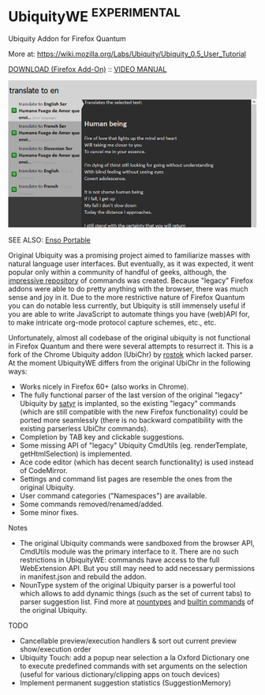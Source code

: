 # UbiquityWE <sup>EXPERIMENTAL</sup>

Ubiquity Addon for Firefox Quantum

More at: https://wiki.mozilla.org/Labs/Ubiquity/Ubiquity_0.5_User_Tutorial

[DOWNLOAD (Firefox Add-On)](https://github.com/GChristensen/ubichr/releases/download/v0.2.0.10/ubiquity_webeextension.xpi) :: [VIDEO MANUAL](https://youtu.be/zHOO-k5jpIU)

![screen](screen.png?raw=true)

SEE ALSO: [Enso Portable](https://github.com/GChristensen/enso-portable#readme)

Original Ubiquity was a promising project aimed to familiarize masses with 
natural language user interfaces. But eventually, as it was expected, it went popular 
only within a community of handful of geeks, although, the [impressive repository](https://wiki.mozilla.org/Labs/Ubiquity/Commands_In_The_Wild) 
of commands was created. Because "legacy" Firefox addons were able to do pretty 
anything with the browser, there was much sense and joy in it. 
Due to the more restrictive nature of Firefox Quantum you can do notable less currently,
but Ubiquity is still immensely useful if you are able to write JavaScript to automate
things you have (web)API for, to make intricate org-mode protocol capture schemes, etc., etc.     
 

Unfortunately, almost all codebase of the original ubiquity is not functional in 
Firefox Quantum and there were several attempts to resurrect it. This is a fork of 
the Chrome Ubiquity addon (UbiChr) by [rostok](https://github.com/rostok/ubichr) which lacked parser. 
At the moment UbiquityWE differs from the original UbiChr in the following ways:

* Works nicely in Firefox 60+ (also works in Chrome).
* The fully functional parser of the last version of the original "legacy" Ubiquity by 
[satyr](https://bitbucket.org/satyr/ubiquity) is implanted, so the existing "legacy" 
commands (which are still compatible with the new Firefox functionality) could be ported more seamlessly 
(there is no backward compatibility with the existing parserless UbiChr commands).
* Completion by TAB key and clickable suggestions.
* Some missing API of "legacy" Ubiquity CmdUtils (eg. renderTemplate, getHtmlSelection) is implemented.
* Ace code editor (which has decent search functionality) is used instead of CodeMirror.
* Settings and command list pages are resemble the ones from the original Ubiquity.
* User command categories ("Namespaces") are available.
* Some commands removed/renamed/added.
* Some minor fixes.

Notes

* The original Ubiquity commands were sandboxed from the browser API, CmdUtils module
was the primary interface to it. There are no such restrictions in UbiquityWE: commands
have access to the full WebExtension API. But you still may need to add necessary permissions
in manifest.json and rebuild the addon.
* NounType system of the original Ubiquity parser is a powerful tool which allows to
add dynamic things (such as the set of current tabs) to parser suggestion list. 
Find more at [nountypes](https://bitbucket.org/satyr/ubiquity/src/f50c546669f3a66979ab7d64af4b166f7d5a488a/ubiquity/modules/?at=default)
and [builtin commands](https://bitbucket.org/satyr/ubiquity/src/f50c546669f3a66979ab7d64af4b166f7d5a488a/ubiquity/standard-feeds/?at=default)
of the original Ubiquity.

TODO

* Cancellable preview/execution handlers & sort out current preview show/execution order
* Ubiquity Touch: add a popup near selection a la Oxford Dictionary one to execute predefined 
commands with set arguments on the selection (useful for various dictionary/clipping apps 
on touch devices)
* Implement permanent suggestion statistics (SuggestionMemory)